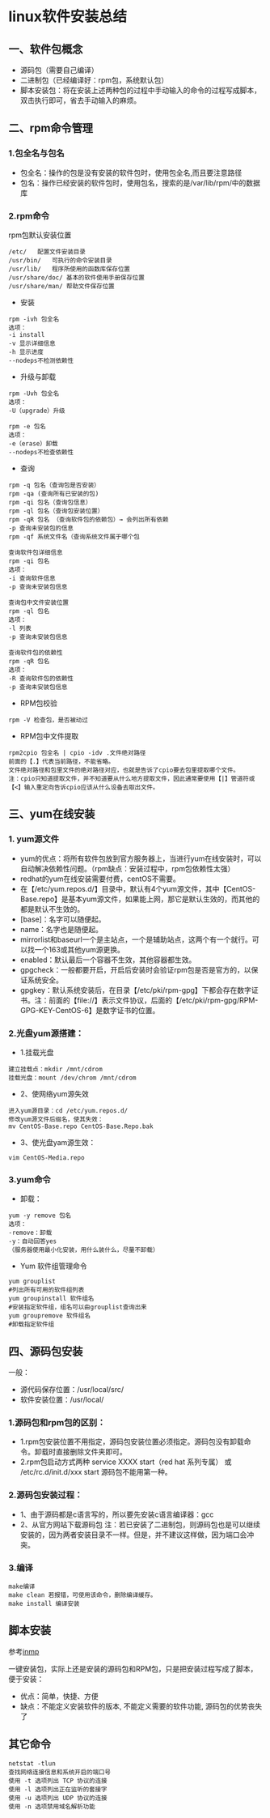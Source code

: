 
# linux软件安装总结

## 一、软件包概念
- 源码包（需要自己编译）
- 二进制包（已经编译好：rpm包，系统默认包）
- 脚本安装包：将在安装上述两种包的过程中手动输入的命令的过程写成脚本，双击执行即可，省去手动输入的麻烦。

## 二、rpm命令管理                
### 1.包全名与包名
- 包全名：操作的包是没有安装的软件包时，使用包全名,而且要注意路径
- 包名：操作已经安装的软件包时，使用包名，搜索的是/var/lib/rpm/中的数据库

### 2.rpm命令

rpm包默认安装位置
```
/etc/	配置文件安装目录
/usr/bin/	可执行的命令安装目录
/usr/lib/	程序所使用的函数库保存位置
/usr/share/doc/	基本的软件使用手册保存位置
/usr/share/man/	帮助文件保存位置
```

- 安装

```
rpm -ivh 包全名
选项：
-i install
-v 显示详细信息
-h 显示进度
--nodeps不检测依赖性
```

- 升级与卸载

```
rpm -Uvh 包全名
选项：
-U（upgrade）升级
```

```
rpm -e 包名
选项：
-e（erase）卸载
--nodeps不检查依赖性
```

- 查询

```
rpm -q 包名（查询包是否安装）
rpm -qa (查询所有已安装的包)
rpm -qi 包名（查询包信息）
rpm -ql 包名（查询包安装位置）
rpm -qR 包名 （查询软件包的依赖包）→ 会列出所有依赖
-p 查询未安装包的信息
rpm -qf 系统文件名（查询系统文件属于哪个包
```

```
查询软件包详细信息
rpm -qi 包名
选项：
-i 查询软件信息
-p 查询未安装包信息
```

```
查询包中文件安装位置
rpm -ql 包名
选项：
-l 列表
-p 查询未安装包信息
```

```
查询软件包的依赖性
rpm -qR 包名
选项：
-R 查询软件包的依赖性
-p 查询未安装包信息
```

- RPM包校验

```
rpm -V 检查包，是否被动过
```

- RPM包中文件提取

```
rpm2cpio 包全名 | cpio -idv .文件绝对路径 
前面的【.】代表当前路径，不能省略。
文件绝对路径和包里文件的绝对路径对应，也就是告诉了cpio要去包里提取哪个文件。
注：cpio只知道提取文件，并不知道要从什么地方提取文件，因此通常要使用【|】管道符或【<】输入重定向告诉cpio应该从什么设备去取出文件。
```

## 三、yum在线安装

### 1. yum源文件
- yum的优点：将所有软件包放到官方服务器上，当进行yum在线安装时，可以自动解决依赖性问题。（rpm缺点：安装过程中，rpm包依赖性太强）
- redhat的yum在线安装需要付费，centOS不需要。
- 在【/etc/yum.repos.d/】目录中，默认有4个yum源文件，其中【CentOS-Base.repo】是基本yum源文件，如果能上网，那它是默认生效的，而其他的都是默认不生效的。
- [base]：名字可以随便起。
- name：名字也是随便起。
- mirrorlist和baseurl一个是主站点，一个是辅助站点，这两个有一个就行。可以找一个163或其他yum源更换。
- enabled：默认最后一个容器不生效，其他容器都生效。
- gpgcheck：一般都要开启，开启后安装时会验证rpm包是否是官方的，以保证系统安全。
- gpgkey：默认系统安装后，在目录【/etc/pki/rpm-gpg】下都会存在数字证书。注：前面的【file://】表示文件协议，后面的【/etc/pki/rpm-gpg/RPM-GPG-KEY-CentOS-6】是数字证书的位置。


### 2.光盘yum源搭建：
- 1.挂载光盘

```
建立挂载点：mkdir /mnt/cdrom
挂载光盘：mount /dev/chrom /mnt/cdrom
```
- 2、使网络yum源失效

```
进入yum源目录：cd /etc/yum.repos.d/
修改yum源文件后缀名，使其失效：
mv CentOS-Base.repo CentOS-Base.Repo.bak
```
- 3、使光盘yam源生效：

```
vim CentOS-Media.repo
```

### 3.yum命令

- 卸载：

```
yum -y remove 包名
选项：
-remove：卸载
-y：自动回答yes
（服务器使用最小化安装，用什么装什么，尽量不卸载）
```

- Yum 软件组管理命令

```
yum grouplist
#列出所有可用的软件组列表
yum groupinstall 软件组名
#安装指定软件组，组名可以由grouplist查询出来
yum groupremove 软件组名
#卸载指定软件组
```

## 四、源码包安装

一般：
- 源代码保存位置：/usr/local/src/
- 软件安装位置：/usr/local/

### 1.源码包和rpm包的区别：
- 1.rpm包安装位置不用指定，源码包安装位置必须指定。源码包没有卸载命令。卸载时直接删除文件夹即可。
- 2.rpm包启动方式两种 service XXXX start（red hat 系列专属） 或 /etc/rc.d/init.d/xxx start
源码包不能用第一种。

### 2.源码包安装过程：
- 1、由于源码都是c语言写的，所以要先安装c语言编译器：gcc
- 2、从官方网站下载源码包
注：若已安装了二进制包，则源码包也是可以继续安装的，因为两者安装目录不一样。但是，并不建议这样做，因为端口会冲突。

### 3.编译

```
make编译
make clean 若报错，可使用该命令，删除编译缓存。
make install 编译安装
```

## 脚本安装

参考[inmp](http://www.inmp.org)

一键安装包，实际上还是安装的源码包和RPM包，只是把安装过程写成了脚本，便于安装：
- 优点：简单，快捷、方便
- 缺点：不能定义安装软件的版本, 不能定义需要的软件功能, 源码包的优势丧失了
	
	
## 其它命令	
```
netstat -tlun
查找网络连接信息和系统开启的端口号
使用 -t 选项列出 TCP 协议的连接
使用 -l 选项列出正在监听的套接字
使用 -u 选项列出 UDP 协议的连接
使用 -n 选项禁用域名解析功能
```
